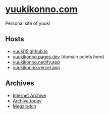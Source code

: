 # [yuukikonno.com](https://yuukikonno.com/)

Personal site of yuuki

## Hosts

* [yuuki15.github.io](https://yuuki15.github.io/)
* [yuukikonno.pages.dev](https://yuukikonno.pages.dev/) (domain points here)
* [yuukikonno.netlify.app](https://yuukikonno.netlify.app/)
* [yuukikonno.vercel.app](https://yuukikonno.vercel.app/)

## Archives

* [Internet Archive](https://web.archive.org/web/*/https://yuukikonno.com/)
* [Archive.today](https://archive.today/https://yuukikonno.com/)
* [Megalodon](https://gyo.tc/https://yuukikonno.com/)
